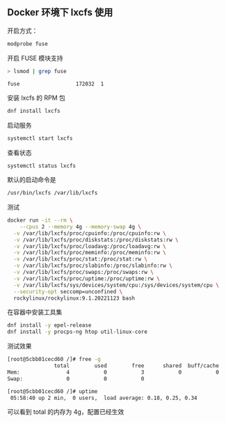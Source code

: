 ## Docker 环境下 lxcfs 使用

开启方式：

```bash
modprobe fuse
```

开启 FUSE 模块支持

```bash
> lsmod | grep fuse

fuse                  172032  1
```

安装 lxcfs 的 RPM 包

``` bash
dnf install lxcfs
```

启动服务

```bash
systemctl start lxcfs
```

查看状态

```bas
systemctl status lxcfs
```

默认的启动命令是

```bash
/usr/bin/lxcfs /var/lib/lxcfs
```

测试

```bash
docker run -it --rm \
	--cpus 2 --memory 4g --memory-swap 4g \
  -v /var/lib/lxcfs/proc/cpuinfo:/proc/cpuinfo:rw \
  -v /var/lib/lxcfs/proc/diskstats:/proc/diskstats:rw \
  -v /var/lib/lxcfs/proc/loadavg:/proc/loadavg:rw \
  -v /var/lib/lxcfs/proc/meminfo:/proc/meminfo:rw \
  -v /var/lib/lxcfs/proc/stat:/proc/stat:rw \
  -v /var/lib/lxcfs/proc/slabinfo:/proc/slabinfo:rw \
  -v /var/lib/lxcfs/proc/swaps:/proc/swaps:rw \
  -v /var/lib/lxcfs/proc/uptime:/proc/uptime:rw \
  -v /var/lib/lxcfs/sys/devices/system/cpu:/sys/devices/system/cpu \
  --security-opt seccomp=unconfined \
  rockylinux/rockylinux:9.1.20221123 bash

```

在容器中安装工具集

```bash
dnf install -y epel-release
dnf install -y procps-ng htop util-linux-core
```

测试效果

```bash
[root@5cbb01cecd60 /]# free -g
               total        used        free      shared  buff/cache   available
Mem:               4           0           3           0           0           3
Swap:              0           0           0

[root@5cbb01cecd60 /]# uptime
 05:58:40 up 2 min,  0 users,  load average: 0.18, 0.25, 0.34
```

可以看到 total 的内存为 4g，配置已经生效